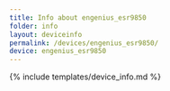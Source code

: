 ```yaml
---
title: Info about engenius_esr9850
folder: info
layout: deviceinfo
permalink: /devices/engenius_esr9850/
device: engenius_esr9850
---
```

{% include templates/device_info.md %}

